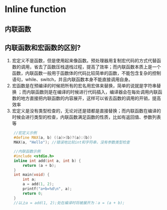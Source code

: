 # Inline function

## 内联函数

## 内联函数和宏函数的区别?
1. 宏定义不是函数，但是使用起来像函数。预处理器用复制宏代码的方式代替函数的调用，省去了函数压栈退栈过程，提高了效率；而内联函数本质上是一个函数，内联函数一般用于函数体的代码比较简单的函数，不能包含复杂的控制语句，while、switch，并且内联函数本身不能直接调用自身。
2. 宏函数是在预编译的时候把所有的宏名用宏体来替换，简单的说就是字符串替换 ；而内联函数则是在编译的时候进行代码插入，编译器会在每处调用内联函数的地方直接把内联函数的内容展开，这样可以省去函数的调用的开销，提高效率
3. 宏定义是没有类型检查的，无论对还是错都是直接替换；而内联函数在编译的时候会进行类型的检查，内联函数满足函数的性质，比如有返回值、参数列表等
```c++
    //宏定义示例
    #define MAX(a, b) ((a)>(b)?(a):(b))
    MAX(a, "Hello"); //错误地比较int和字符串，没有参数类型检查

    //内联函数示例
    #include <stdio.h>
    inline int add(int a, int b) {
        return (a + b);
    }
    int main(void) {
        int a;
        a = add(1, 2);
        printf("a+b=%d\n", a);
        return 0;
    }
    //以上a = add(1, 2);处在编译时将被展开为：a = (a + b);
```